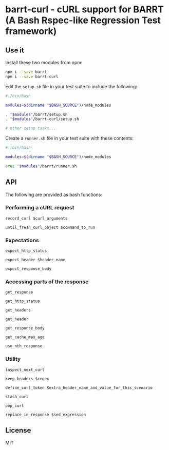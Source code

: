 # barrt-curl - cURL support for BARRT (A Bash Rspec-like Regression Test framework)

## Use it

Install these two modules from npm:

```sh
npm i --save barrt
npm i --save barrt-curl
```

Edit the `setup.sh` file in your test suite to include the following:

```sh
#!/bin/bash

modules=$(dirname "$BASH_SOURCE")/node_modules

. "$modules"/barrt/setup.sh
. "$modules"/barrt-curl/setup.sh

# other setup tasks...
```

Create a `runner.sh` file in your test suite with these contents:

```sh
#!/bin/bash

modules=$(dirname "$BASH_SOURCE")/node_modules

exec "$modules"/barrt/runner.sh
```

## API

The following are provided as bash functions:

### Performing a cURL request

`record_curl $curl_arguments`

`until_fresh_curl_object $command_to_run`

### Expectations

`expect_http_status`

`expect_header $header_name`

`expect_response_body`

### Accessing parts of the response

`get_response`

`get_http_status`

`get_headers`

`get_header`

`get_response_body`

`get_cache_max_age`

`use_nth_response`

### Utility

`inspect_next_curl`

`keep_headers $regex`

`define_curl_token $extra_header_name_and_value_for_this_scenario`

`stash_curl`

`pop_curl`

`replace_in_response $sed_expression`

## License

MIT
